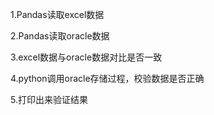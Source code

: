 1.Pandas读取excel数据

2.Pandas读取oracle数据

3.excel数据与oracle数据对比是否一致

4.python调用oracle存储过程，校验数据是否正确

5.打印出来验证结果

